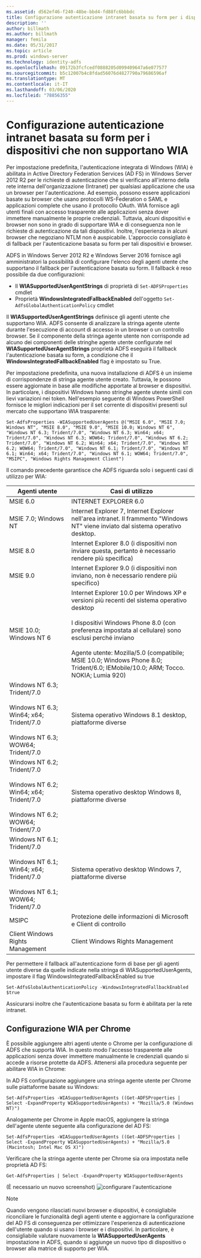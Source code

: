 ```yaml
---
ms.assetid: d562ef46-f240-48be-bbd4-fd88fc6bbbdc
title: Configurazione autenticazione intranet basata su form per i dispositivi che non supportano WIA
description: ''
author: billmath
ms.author: billmath
manager: femila
ms.date: 05/31/2017
ms.topic: article
ms.prod: windows-server
ms.technology: identity-adfs
ms.openlocfilehash: 09172b3fcfcedf0888205d099409647a6e077577
ms.sourcegitcommit: b5c12007b4c8fdad56076d4827790a79686596af
ms.translationtype: MT
ms.contentlocale: it-IT
ms.lasthandoff: 03/06/2020
ms.locfileid: "78856355"
---
```

# <a name="configuring-intranet-forms-based-authentication-for-devices-that-do-not-support-wia"></a>Configurazione autenticazione intranet basata su form per i dispositivi che non supportano WIA


Per impostazione predefinita, l'autenticazione integrata di Windows (WIA) è abilitata in Active Directory Federation Services (AD FS) in Windows Server 2012 R2 per le richieste di autenticazione che si verificano all'interno della rete interna dell'organizzazione (Intranet) per qualsiasi applicazione che usa un browser per l'autenticazione. Ad esempio, possono essere applicazioni basate su browser che usano protocolli WS-Federation o SAML e applicazioni complete che usano il protocollo OAuth. WIA fornisce agli utenti finali con accesso trasparente alle applicazioni senza dover immettere manualmente le proprie credenziali. Tuttavia, alcuni dispositivi e browser non sono in grado di supportare WIA e di conseguenza non le richieste di autenticazione da tali dispositivi. Inoltre, l'esperienza in alcuni browser che negoziano NTLM non è auspicabile. L'approccio consigliato è di fallback per l'autenticazione basata su form per tali dispositivi e browser.

ADFS in Windows Server 2012 R2 e Windows Server 2016 fornisce agli amministratori la possibilità di configurare l'elenco degli agenti utente che supportano il fallback per l'autenticazione basata su form. Il fallback è reso possibile da due configurazioni:


- Il **WIASupportedUserAgentStrings** di proprietà di `Set-ADFSProperties` cmdlet
- Proprietà **WindowsIntegratedFallbackEnabled** dell'oggetto `Set-AdfsGlobalAuthenticationPolicy` cmdlet

Il **WIASupportedUserAgentStrings** definisce gli agenti utente che supportano WIA. ADFS consente di analizzare la stringa agente utente durante l'esecuzione di account di accesso in un browser o un controllo browser. Se il componente della stringa agente utente non corrisponde ad alcuno dei componenti delle stringhe agente utente configurate nel **WIASupportedUserAgentStrings** proprietà ADFS eseguirà il fallback l'autenticazione basata su form, a condizione che il **WindowsIntegratedFallbackEnabled** flag è impostato su True.

Per impostazione predefinita, una nuova installazione di ADFS è un insieme di corrispondenze di stringa agente utente creato. Tuttavia, le possono essere aggiornate in base alle modifiche apportate al browser e dispositivi. In particolare, i dispositivi Windows hanno stringhe agente utente simili con lievi variazioni nei token. Nell'esempio seguente di Windows PowerShell fornisce le migliori indicazioni per il set corrente di dispositivi presenti sul mercato che supportano WIA trasparente:

    Set-AdfsProperties -WIASupportedUserAgents @("MSIE 6.0", "MSIE 7.0; Windows NT", "MSIE 8.0", "MSIE 9.0", "MSIE 10.0; Windows NT 6", "Windows NT 6.3; Trident/7.0", "Windows NT 6.3; Win64; x64; Trident/7.0", "Windows NT 6.3; WOW64; Trident/7.0", "Windows NT 6.2; Trident/7.0", "Windows NT 6.2; Win64; x64; Trident/7.0", "Windows NT 6.2; WOW64; Trident/7.0", "Windows NT 6.1; Trident/7.0", "Windows NT 6.1; Win64; x64; Trident/7.0", "Windows NT 6.1; WOW64; Trident/7.0", "MSIPC", "Windows Rights Management Client")

Il comando precedente garantisce che ADFS riguarda solo i seguenti casi di utilizzo per WIA:

Agenti utente|Casi di utilizzo|
-----|-----|
MSIE 6.0|INTERNET EXPLORER 6.0|
MSIE 7.0; Windows NT|Internet Explorer 7, Internet Explorer nell'area intranet. Il frammento "Windows NT" viene inviato dal sistema operativo desktop.|
MSIE 8.0|Internet Explorer 8.0 (i dispositivi non inviare questa, pertanto è necessario rendere più specifica)|
MSIE 9.0|Internet Explorer 9.0 (i dispositivi non inviano, non è necessario rendere più specifico)|
MSIE 10.0; Windows NT 6|Internet Explorer 10.0 per Windows XP e versioni più recenti del sistema operativo desktop</br></br>I dispositivi Windows Phone 8.0 (con preferenza impostata al cellulare) sono esclusi perché inviano</br></br>Agente utente: Mozilla/5.0 (compatibile; MSIE 10.0; Windows Phone 8.0; Trident/6.0; IEMobile/10.0; ARM; Tocco. NOKIA; Lumia 920)|
Windows NT 6.3; Trident/7.0</br></br>Windows NT 6.3; Win64; x64; Trident/7.0</br></br>Windows NT 6.3; WOW64; Trident/7.0| Sistema operativo Windows 8.1 desktop, piattaforme diverse|
Windows NT 6.2; Trident/7.0</br></br>Windows NT 6.2; Win64; x64; Trident/7.0</br></br>Windows NT 6.2; WOW64; Trident/7.0|Sistema operativo desktop Windows 8, piattaforme diverse|
Windows NT 6.1; Trident/7.0</br></br>Windows NT 6.1; Win64; x64; Trident/7.0</br></br>Windows NT 6.1; WOW64; Trident/7.0|Sistema operativo desktop Windows 7, piattaforme diverse|
MSIPC| Protezione delle informazioni di Microsoft e Client di controllo|
Client Windows Rights Management|Client Windows Rights Management|

Per permettere il fallback all'autenticazione form di base per gli agenti utente diverse da quelle indicate nella stringa di WIASupportedUserAgents, impostare il flag WindowsIntegratedFallbackEnabled su true

    Set-AdfsGlobalAuthenticationPolicy -WindowsIntegratedFallbackEnabled $true

Assicurarsi inoltre che l'autenticazione basata su form è abilitata per la rete intranet.

## <a name="configuring-wia-for-chrome"></a>Configurazione WIA per Chrome
È possibile aggiungere altri agenti utente o Chrome per la configurazione di ADFS che supporta WIA. In questo modo l'accesso trasparente alle applicazioni senza dover immettere manualmente le credenziali quando si accede a risorse protette da ADFS. Attenersi alla procedura seguente per abilitare WIA in Chrome:

In AD FS configurazione aggiungere una stringa agente utente per Chrome sulle piattaforme basate su Windows:

    Set-AdfsProperties -WIASupportedUserAgents ((Get-ADFSProperties | Select -ExpandProperty WIASupportedUserAgents) + "Mozilla/5.0 (Windows NT)")

Analogamente per Chrome in Apple macOS, aggiungere la stringa dell'agente utente seguente alla configurazione del AD FS:

    Set-AdfsProperties -WIASupportedUserAgents ((Get-ADFSProperties | Select -ExpandProperty WIASupportedUserAgents) + "Mozilla/5.0 (Macintosh; Intel Mac OS X)")

Verificare che la stringa agente utente per Chrome sia ora impostata nelle proprietà AD FS:

    Get-AdfsProperties | Select -ExpandProperty WIASupportedUserAgents

(È necessario un nuovo screenshot) ![configurare l'autenticazione](media/Configure-intranet-forms-based-authentication-for-devices-that-do-not-support-WIA/chrome1.png) 

>[!NOTE]   
> Quando vengono rilasciati nuovi browser e dispositivi, è consigliabile riconciliare le funzionalità degli agenti utente e aggiornare la configurazione del AD FS di conseguenza per ottimizzare l'esperienza di autenticazione dell'utente quando si usano i browser e i dispositivi. In particolare, è consigliabile valutare nuovamente la **WIASupportedUserAgents** impostazione in ADFS, quando si aggiunge un nuovo tipo di dispositivo o browser alla matrice di supporto per WIA.

